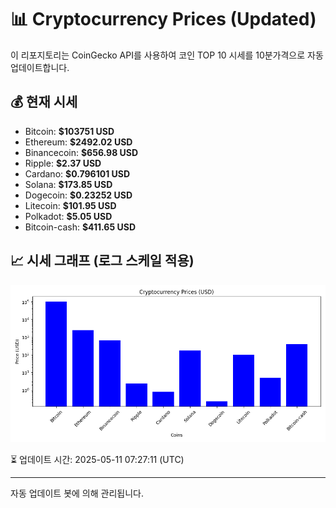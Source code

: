
# 📊 Cryptocurrency Prices (Updated)

이 리포지토리는 CoinGecko API를 사용하여 코인 TOP 10 시세를 10분가격으로 자동 업데이트합니다.

## 💰 현재 시세
- Bitcoin: **$103751 USD**
- Ethereum: **$2492.02 USD**
- Binancecoin: **$656.98 USD**
- Ripple: **$2.37 USD**
- Cardano: **$0.796101 USD**
- Solana: **$173.85 USD**
- Dogecoin: **$0.23252 USD**
- Litecoin: **$101.95 USD**
- Polkadot: **$5.05 USD**
- Bitcoin-cash: **$411.65 USD**

## 📈 시세 그래프 (로그 스케일 적용)
![Crypto Prices](crypto_prices.png)

⏳ 업데이트 시간: 2025-05-11 07:27:11 (UTC)

---
자동 업데이트 봇에 의해 관리됩니다.

